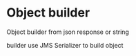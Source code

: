 # Object builder
Object builder from json response or string

builder use JMS Serializer to build object

